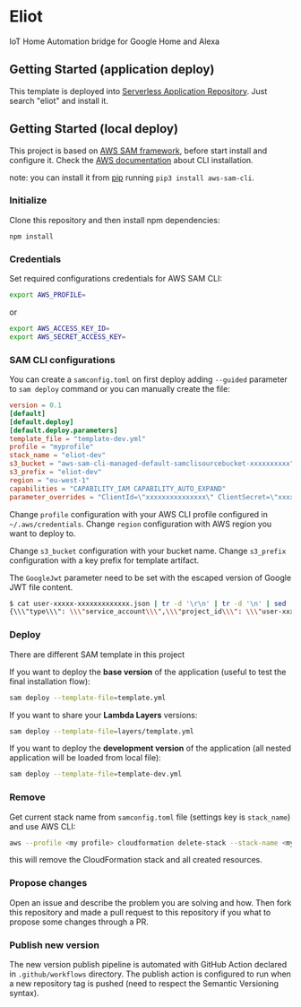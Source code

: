 # Eliot

IoT Home Automation bridge for Google Home and Alexa

## Getting Started (application deploy)

This template is deployed into [Serverless Application Repository](https://aws.amazon.com/serverless/serverlessrepo/).
Just search "eliot" and install it.

## Getting Started (local deploy)

This project is based on [AWS SAM framework](https://aws.amazon.com/it/serverless/sam/), before start install and configure it. Check the [AWS documentation](https://docs.aws.amazon.com/serverless-application-model/latest/developerguide/serverless-sam-cli-install.html) about CLI installation.

note: you can install it from [pip](https://pypi.org/project/aws-sam-cli/) running `pip3 install aws-sam-cli`.

### Initialize

Clone this repository and then install npm dependencies:
```
npm install
```

### Credentials

Set required configurations credentials for AWS SAM CLI:
```bash
export AWS_PROFILE=
```
or
```bash
export AWS_ACCESS_KEY_ID=
export AWS_SECRET_ACCESS_KEY=
```

### SAM CLI configurations

You can create a `samconfig.toml` on first deploy adding `--guided` parameter to `sam deploy` command  or you can manually create the file:
```toml
version = 0.1
[default]
[default.deploy]
[default.deploy.parameters]
template_file = "template-dev.yml"
profile = "myprofile"
stack_name = "eliot-dev"
s3_bucket = "aws-sam-cli-managed-default-samclisourcebucket-xxxxxxxxxx"
s3_prefix = "eliot-dev"
region = "eu-west-1"
capabilities = "CAPABILITY_IAM CAPABILITY_AUTO_EXPAND"
parameter_overrides = "ClientId=\"xxxxxxxxxxxxxxx\" ClientSecret=\"xxxxxxxxxxxxxxxxxxxxxxxxxxxxxxxxx\" GoogleProjectId=\"my-project-id\" GoogleJwt=\"xxxxxxxxxxxxxxxxxxxxxxxxxxxxxxxxxx\" AlexaSkillId=\"amzn1.ask.skill.xxxxxxxx-xxxx-xxxx-xxxx-xxxxxxxxxxx\" AlexaClientId=\"amzn1.application-oa2-client.xxxxxxxxxxxxxxxxxxxxxxxxxxxxxxxx\" AlexaClientSecret=\"xxxxxxxxxxxxxxxxxxxxxxxxxxxxxxxxxxxxxxxxxxxxxxxxxxxxxxxxxxxxxxxx\""
```

Change `profile` configuration with your AWS CLI profile configured in `~/.aws/credentials`.
Change `region` configuration with AWS region you want to deploy to.

Change `s3_bucket` configuration with your bucket name.
Change `s3_prefix` configuration with a key prefix for template artifact.

The `GoogleJwt` parameter need to be set with the escaped version of Google JWT file content. 
```bash
$ cat user-xxxxx-xxxxxxxxxxxxx.json | tr -d '\r\n' | tr -d '\n' | sed 's#\ \ \"#\"#g' | sed 's#\/#\\\\\/#g' | sed 's#\"#\\\\\\"#g'
{\\\"type\\\": \\\"service_account\\\",\\\"project_id\\\": \\\"user-xxxxx\\\",\\\"private_key_id\\\"...
```

### Deploy

There are different SAM template in this project

If you want to deploy the **base version** of the application (useful to test the final installation flow):
```bash
sam deploy --template-file=template.yml
```

If you want to share your **Lambda Layers** versions:
```bash
sam deploy --template-file=layers/template.yml
```

If you want to deploy the **development version** of the application (all nested application will be loaded from local file):
```bash
sam deploy --template-file=template-dev.yml
```

### Remove

Get current stack name from `samconfig.toml` file (settings key is `stack_name`) and use AWS CLI:
```bash
aws --profile <my profile> cloudformation delete-stack --stack-name <my stack name>
```
this will remove the CloudFormation stack and all created resources.

### Propose changes

Open an issue and describe the problem you are solving and how. Then fork this repository and made a pull request to this repository if you what to propose some changes through a PR.

### Publish new version

The new version publish pipeline is automated with GitHub Action declared in `.github/workflows` directory. 
The publish action is configured to run when a new repository tag is pushed (need to respect the Semantic Versioning syntax).

